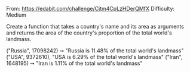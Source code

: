 From: https://edabit.com/challenge/Cjtm4CpLzHDerQMfX
Difficulty: Medium

Create a function that takes a country's name and its area as arguments and returns the area of the country's proportion of the total world's landmass.

("Russia", 17098242) ➞ "Russia is 11.48% of the total world's landmass"
("USA", 9372610), "USA is 6.29% of the total world's landmass"
("Iran", 1648195) ➞ "Iran is 1.11% of the total world's landmass"